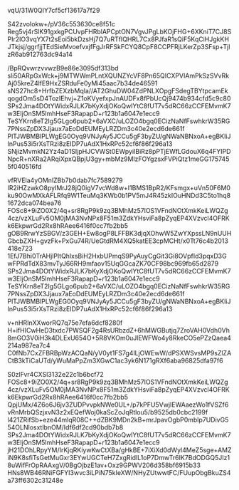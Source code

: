 vqU/31W0QIY7cf5cf13617a7f29

S42zvoIokw+/pV36c553630ce8f51c
Reg5vj4rSlK91gxkgPCUvpFHRblAPCptON7VgvJPgLbKOjFHG+6XKniT7CJ8SPIr2IO3vqYX7t2sEoi5bkDzsHj7Q7uRTfIQHRL7Cx8PJfaR1sQiF5KqCiHJgkKHJTkjsj/ggrfjjTEdSieMvoefvxjfFgJrRFSkFCYQ8CpF8CCPFRjLKerZp3SFsp+TjlzR6ab912763dc94a14

/BpRQvwrzvvwzB9e86e3095df313bd
sli50ARpGxWck+j9MTWWmPLntXQUNZYcVF8Pn65QICXPVIAmPkSzSVvRkAj05kreZ4lfE9HxZSRduFe0yMi45aac7b34de46591
sNS27hc8+HrfbZEXzbMqla//AT2GhuDW04ZdPNLXOpgFSdegTBYtpcamEkqogdOm5sD4TozIEhvj+Z1oKVyefxpJnAUDFx8fPbUcQj9474b934cfd5c9c80
SPs2Jma4DOtYWidxRJLK7bKyXdjOKoQwIYtC8fUT7v5dRC66zCCFEMvmK7w3EIjOnSM5lmhHseF3RapapD+r123b1a6047e1ecc9
TeSYKrn8eT2Ig5GLgo6pub2+6aVXC/uLOZO4bgq0ECizNaNfFswhkrW35RG7PNssZpDX3Jjaux7aEoDdEUMEyLRZDm3c40e2ecd6de661f
PlTJWBMBlPLWgEG0Oyq9VNJyAy5JCCu5gF3byZU/gNWaNBNxoA+egBKliJInPus53i5rXsTRzi8zEIDP7uAdX1HxRPc52cf6f86f296a13
SNjizMvmkN2Yz4aD1SIjpHJCVWSt0EWpyiIBiRz8pPTjEWfLGdouX6q4FYIPDNpcR+nXRa2ARqiXpxQBpjU3gy+mbMz9MlzFOYgzsxFVPiQtz1meGG1757455f040516fd

vfRVEla4yOMnlZBb7b0dab7fc7589279
IR2iHZzwkO8pyIMrJ28jQ0igV7vcWd8w+I1BMS1BpR2/KFsmgx+uVn50F6M0ku90OwMXkAFLRfq9W1TeuMq3KWb0b1PV5mJ4R45zkIOuHNDd3C5to1hq81672dca074bea76
FOSc8+9iZO0X2/4q+sr8RgP9k9zq3BMhMz57lOS1VFndNOtXmkKeiLWQZg4cz/vzXLuFv5OM0jMA3NvNPx8F51m3ZdkYHsviFa8pZyqEP4XVzvcl4OFRKk6EkpwrGd2Rx8hRAee6416f0cc7fb2bb5
gOB9RrwYzSBGV/z3GEH+Ew8ogP8LFFBK3djqXOhwW5ZwYXpssLN9nUUHGbcbZXH+gvzFk+PxGu74R/UeGtdRM4XQ5katEE3cpMCHt/x0Tt76c4b2013418e723
1EfJ7Bhi0TrAHjlPltQhlxsBiH2HxbUPmqS9PyAuyCgGit3Gi8OVpfId3pqxD3GwFPRdTdX83mvTyJ66RH9mfaov15UqGGcaZK70CF98bc969fb65d2879
SPs2Jma4DOtYWidxRJLK7bKyXdjOKoQwIYtC8fUT7v5dRC66zCCFEMvmK7w3EIjOnSM5lmhHseF3RapapD+r123b1a6047e1ecc9
TeSYKrn8eT2Ig5GLgo6pub2+6aVXC/uLOZO4bgq0ECizNaNfFswhkrW35RG7PNssZpDX3Jjaux7aEoDdEUMEyLRZDm3c40e2ecd6de661f
PlTJWBMBlPLWgEG0Oyq9VNJyAy5JCCu5gF3byZU/gNWaNBNxoA+egBKliJInPus53i5rXsTRzi8zEIDP7uAdX1HxRPc52cf6f86f296a13

v+nHRInXXworRQ7q75e7efa6dcf8280f
H+ifHICwHeD3txdc7PWSQF2g4RsURbzdZ+6hMWGButjq7ZroVAH0Vdh0Vh8mGO3V0iH3k4DLExU654O+5R8VKOm0uJlEWFWo4y8RkeCO5ePZzQaea4214a987ea7c4
C0fNb7CxZFBRBpWzACQaN/yV0yt1FS7g4lLjOWEwW/dPSXWSvsMP9sZlZACtB3kTiCaUTd/yWuMaPpZm3XGwC1ac3yk6N171gRXf6aba96825dfa97f6

S0zlFvr4CXSl3132e22c1b6bcf72
FOSc8+9iZO0X2/4q+sr8RgP9k9zq3BMhMz57lOS1VFndNOtXmkKeiLWQZg4cz/vzXLuFv5OM0jMA3NvNPx8F51m3ZdkYHsviFa8pZyqEP4XVzvcl4OFRKk6EkpwrGd2Rx8hRAee6416f0cc7fb2bb5
QpjUMx/4Z6o6J6jv3ZUDPvvpkNWe0UL+/p7kPFU5VwjIEWAaezWo1fVSZf6vRnMrbQSzjxvN3z2xEQefWoj0kaScZoJqRtlou5/b9525db0cbc2199f
l421ZRifSb+eze44mlqR08C++dZBK9MDn2kB+mrJpavOgbP0mblp7UDivG554OLNlosxtlbnOM/Idf6df2cd90bdb7b8
SPs2Jma4DOtYWidxRJLK7bKyXdjOKoQwIYtC8fUT7v5dRC66zCCFEMvmK7w3EIjOnSM5lmhHseF3RapapD+r123b1a6047e1ecc9
jH21DOhLRpyYM/IrKjqRKiywKwCtXBa/gHkBE+7iXiXd0dWyl4MeZ5sge+AMZiN9K8sfiTsGetMuGxr3EYwUGCTeH7ZxgRidlL1oP7DmwTr6IK7BdODGQ5JIz18uWifFrOpRAAxgV/0BgOjbzE1av+Oxz9GPWV206d358bf6915b33
HNs8WB46RNiFGFYI3wvc3iLPiN75kIeXW/NHyZUtwwtFC/FUupObgBkuZS4a73ff6302c31248e
